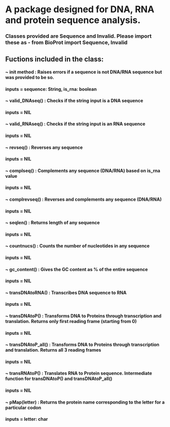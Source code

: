  # A package designed for DNA, RNA and protein sequence analysis.
 ### Classes provided are Sequence and Invalid. Please import these as - from BioProt import Sequence, Invalid
 ## Fuctions included in the class:
 #### ~ init method : Raises errors if a sequence is not DNA/RNA sequence but was provided to be so. 
   #### inputs = sequence: String, is_rna: boolean
 #### ~ valid_DNAseq() : Checks if the string input is a DNA sequence
   #### inputs = NIL
 #### ~ valid_RNAseq() : Checks if the string input is an RNA sequence
   #### inputs = NIL
 #### ~ revseq() : Reverses any sequence
   #### inputs = NIL
 #### ~ complseq() : Complements any sequence (DNA/RNA) based on is_rna value
  #### inputs = NIL
#### ~ complrevseq() : Reverses and complements any sequence (DNA/RNA)
  #### inputs = NIL
#### ~ seqlen() : Returns length of any sequence
  #### inputs = NIL
#### ~ countnucs() : Counts the number of nucleotides in any sequence
  #### inputs = NIL
#### ~ gc_content() : Gives the GC content as % of the entire sequence
  #### inputs = NIL
#### ~ transDNAtoRNA() : Transcribes DNA sequence to RNA
  #### inputs = NIL
#### ~ transDNAtoP() : Transforms DNA to Proteins through transcription and translation. Returns only first reading frame (starting from 0)
  #### inputs = NIL
#### ~ transDNAtoP_all() : Transforms DNA to Proteins through transcription and translation. Returns all 3 reading frames 
  #### inputs = NIL
#### ~ transRNAtoP() : Translates RNA to Protein sequence. Intermediate function for transDNAtoP() and transDNAtoP_all()
  #### inputs = NIL
#### ~ pMap(letter) : Returns the protein name corresponding to the letter for a particular codon
  #### inputs = letter: char
    
